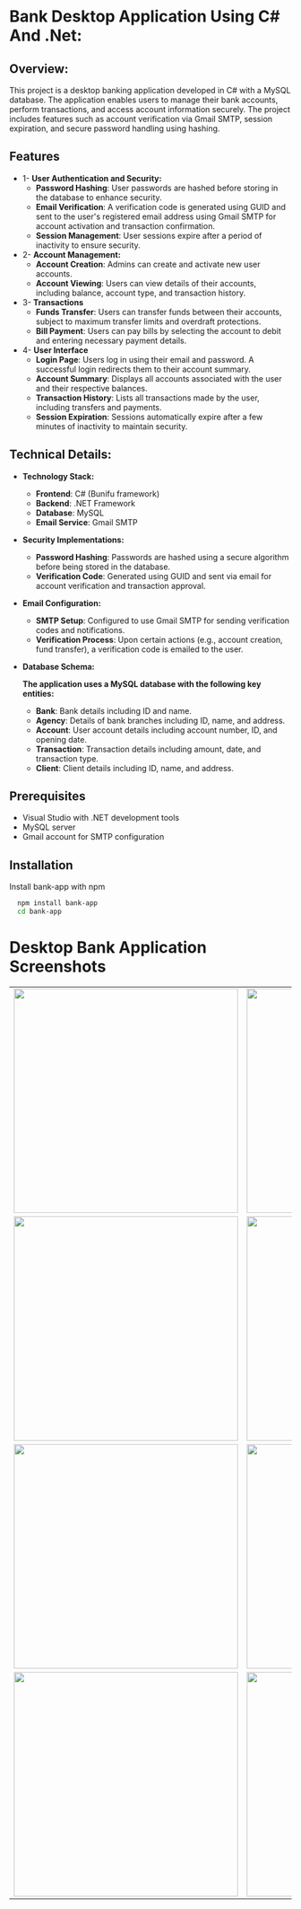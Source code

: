 
# Bank Desktop Application Using C# And .Net:

## Overview:

This project is a desktop banking application developed in C# with a MySQL database. The application enables users to manage their bank accounts, perform transactions, and access account information securely. The project includes features such as account verification via Gmail SMTP, session expiration, and secure password handling using hashing.



## Features

- 1- **User Authentication and Security:**
    - **Password Hashing**: User passwords are hashed before storing in the database to enhance security.
    - **Email Verification**: A verification code is generated using GUID and sent to the user's registered email address using Gmail SMTP for account activation and transaction confirmation.
    - **Session Management**: User sessions expire after a period of inactivity to ensure security.
- 2- **Account Management:**
    - **Account Creation**: Admins can create and activate new user accounts.
    - **Account Viewing**: Users can view details of their accounts, including balance, account type, and transaction history.
- 3- **Transactions**
    - **Funds Transfer**: Users can transfer funds between their accounts, subject to maximum transfer limits and overdraft protections.
    - **Bill Payment**: Users can pay bills by selecting the account to debit and entering necessary payment details.
- 4- **User Interface**
    - **Login Page**: Users log in using their email and password. A successful login redirects them to their account summary.
    - **Account Summary**: Displays all accounts associated with the user and their respective balances.
    - **Transaction History**: Lists all transactions made by the user, including transfers and payments.
    - **Session Expiration**: Sessions automatically expire after a few minutes of inactivity to maintain security.


## Technical Details:
- **Technology Stack:**

    - **Frontend**: C# (Bunifu framework)
    - **Backend**: .NET Framework
    - **Database**: MySQL
    - **Email Service**: Gmail SMTP

- **Security Implementations:**

    - **Password Hashing**: Passwords are hashed using a secure algorithm before being stored in the database.
    - **Verification Code**: Generated using GUID and sent via email for account verification and transaction approval.

- **Email Configuration:**
    - **SMTP Setup**: Configured to use Gmail SMTP for sending verification codes and notifications.
    - **Verification Process**: Upon certain actions (e.g., account creation, fund transfer), a verification code is emailed to the user.

- **Database Schema:**

    **The application uses a MySQL database with the following key entities:**
    - **Bank**: Bank details including ID and name.
    - **Agency**: Details of bank branches including ID, name, and address.
    - **Account**: User account details including account number, ID, and opening date.
    - **Transaction**: Transaction details including amount, date, and transaction type.
    - **Client**: Client details including ID, name, and address.




## Prerequisites
- Visual Studio with .NET development tools
- MySQL server
- Gmail account for SMTP configuration

## Installation

Install bank-app with npm

```bash
  npm install bank-app
  cd bank-app
```
    



# Desktop Bank Application Screenshots

<table>
  <tr>
    <td><img src="https://github.com/Youssef-balh/Bank-app/assets/113738047/d217bd20-dccf-491e-8690-171b4ab1ecba" width="400"/></td>
    <td><img src="https://github.com/Youssef-balh/Bank-app/assets/113738047/24023795-7eac-4996-9f77-cd82391e05a5" width="400"/></td>
  </tr>
  <tr>
    <td><img src="https://github.com/Youssef-balh/Bank-app/assets/113738047/7c65f7d3-24b9-419e-9427-da273b6c018f" width="400"/></td>
    <td><img src="https://github.com/Youssef-balh/Bank-app/assets/113738047/6a5f46c1-e19e-41f0-b69f-5e5674a0714d" width="400"/></td>
  </tr>
  <tr>
    <td><img src="https://github.com/Youssef-balh/Bank-app/assets/113738047/6c6c45e1-7435-4548-a8de-898f746bd4c6" width="400"/></td>
    <td><img src="https://github.com/Youssef-balh/Bank-app/assets/113738047/15d6d210-0825-40dd-9a65-58abe8656f6e" width="400"/></td>
  </tr>
  <tr>
    <td><img src="https://github.com/Youssef-balh/Bank-app/assets/113738047/76c97b20-33a7-43a6-826b-0503608c84c4" width="400"/></td>
    <td><img src="https://github.com/Youssef-balh/Bank-app/assets/113738047/0eeac647-11b0-4e3e-977d-f24e8afbe75a" width="400"/></td>
  </tr>
</table>


